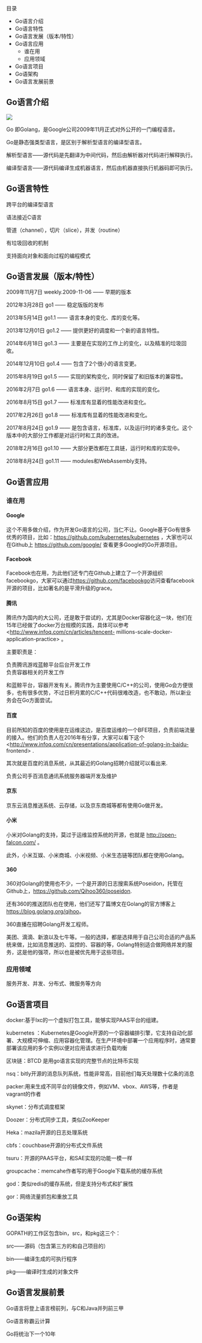 目录

  * Go语言介绍
  * Go语言特性
  * Go语言发展（版本/特性）
  * Go语言应用
    * 谁在用
    * 应用领域
  * Go语言项目
  * Go语架构
  * Go语言发展前景

## Go语言介绍

![](https://img2018.cnblogs.com/blog/1825659/201910/1825659-20191023175923306-409864979.jpg)

Go 即Golang，是Google公司2009年11月正式对外公开的一门编程语言。

Go是静态强类型语言，是区别于解析型语言的编译型语言。

解析型语言——源代码是先翻译为中间代码，然后由解析器对代码进行解释执行。

编译型语言——源代码编译生成机器语言，然后由机器直接执行机器码即可执行。

## Go语言特性

跨平台的编译型语言

语法接近C语言

管道（channel），切片（slice），并发（routine）

有垃圾回收的机制

支持面向对象和面向过程的编程模式

## Go语言发展（版本/特性）

2009年11月7日 weekly.2009-11-06 —— 早期的版本

2012年3月28日 go1 —— 稳定版版的发布

2013年5月14日 go1.1 —— 语言本身的变化、库的变化等。

2013年12月01日 go1.2 —— 提供更好的调度和一个新的语言特性。

2014年6月18日 go1.3 —— 主要是在实现的工作上的变化，以及精准的垃圾回收。

2014年12月10日 go1.4 —— 包含了2个很小的语言变更。

2015年8月19日 go1.5 —— 实现的架构变化，同时保留了和旧版本的兼容性。

2016年2月7日 go1.6 —— 语言本身、运行时、和库的实现的变化。

2016年8月15日 go1.7 —— 标准库有显着的性能改进和变化。

2017年2月26日 go1.8 —— 标准库有显着的性能改进和变化。

2017年8月24日 go1.9 —— 是包含语言，标准库，以及运行时的诸多变化。这个版本中的大部分工作都是对运行时和工具的改进。

2018年2月16日 go1.10 —— 大部分更改都在工具链，运行时和库的实现中。

2018年8月24日 go1.11 —— modules和WebAssembly支持。

## Go语言应用

### 谁在用

#### Google

这个不用多做介绍，作为开发Go语言的公司，当仁不让。Google基于Go有很多优秀的项目，比如：<https://github.com/kubernetes/kubernetes>
，大家也可以在Github上 <https://github.com/google/> 查看更多Google的Go开源项目。

#### Facebook

Facebook也在用，为此他们还专门在Github上建立了一个开源组织facebookgo，大家可以通过<https://github.com/facebookgo>访问查看facebook开源的项目，比如著名的是平滑升级的grace。

#### 腾讯

腾讯作为国内的大公司，还是敢于尝试的，尤其是Docker容器化这一块，他们在15年已经做了docker万台规模的实践，具体可以参考<http://www.infoq.com/cn/articles/tencent-
millions-scale-docker-application-practice> 。

主要职责是：

负责腾讯游戏蓝鲸平台后台开发工作  
负责容器相关的开发工作

和蓝鲸平台，容器开发有关。腾讯作为主要使用C/C++的公司，使用Go会方便很多，也有很多优势，不过日积月累的C/C++代码很难改造，也不敢动，所以新业务会在Go方面尝试。

#### 百度

目前所知的百度的使用是在运维这边，是百度运维的一个BFE项目，负责前端流量的接入。他们的负责人在2016年有分享，大家可以看下这个
<http://www.infoq.com/cn/presentations/application-of-golang-in-baidu-
frontend> .

其次就是百度的消息系统，从其最近的Golang招聘介绍就可以看出来.

负责公司手百消息通讯系统服务器端开发及维护

#### 京东

京东云消息推送系统、云存储，以及京东商城等都有使用Go做开发。

#### 小米

小米对Golang的支持，莫过于运维监控系统的开源，也就是 <http://open-falcon.com/> 。

此外，小米互娱、小米商城、小米视频、小米生态链等团队都在使用Golang。

#### 360

360对Golang的使用也不少，一个是开源的日志搜索系统Poseidon，托管在Github上，<https://github.com/Qihoo360/poseidon>.

还有360的推送团队也在使用，他们还写了篇博文在Golang的官方博客上 <https://blog.golang.org/qihoo>。

360直播在招聘Golang开发工程师。

美团、滴滴、新浪以及七牛等。一般的选择，都是选择用于自己公司合适的产品系统来做，比如消息推送的、监控的、容器的等，Golang特别适合做网络并发的服务，这是他的强项，所以也是被优先用于这些项目。

### 应用领域

服务开发、并发、分布式、微服务等方向

## Go语言项目

docker:基于lxc的一个虚拟打包工具，能够实现PAAS平台的组建。

kubernetes
：Kubernetes是Google开源的一个容器编排引擎，它支持自动化部署、大规模可伸缩、应用容器化管理。在生产环境中部署一个应用程序时，通常要部署该应用的多个实例以便对应用请求进行负载均衡

区块链：BTCD 是用go语言实现的完整节点的比特币实现

nsq：bitly开源的消息队列系统，性能非常高，目前他们每天处理数十亿条的消息

packer:用来生成不同平台的镜像文件，例如VM、vbox、AWS等，作者是vagrant的作者

skynet：分布式调度框架

Doozer：分布式同步工具，类似ZooKeeper

Heka：mazila开源的日志处理系统

cbfs：couchbase开源的分布式文件系统

tsuru：开源的PAAS平台，和SAE实现的功能一模一样

groupcache：memcahe作者写的用于Google下载系统的缓存系统

god：类似redis的缓存系统，但是支持分布式和扩展性

gor：网络流量抓包和重放工具

## Go语架构

GOPATH的工作区包含bin，src，和pkg这三个：

src——源码（包含第三方的和自己项目的）

bin——编译生成的可执行程序

pkg——编译时生成的对象文件

## Go语言发展前景

Go语言将登上语言榜前列，与C和Java并列前三甲

Go语言称霸云计算

Go将统治下一个10年

